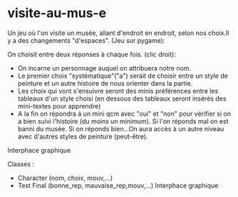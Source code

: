 # visite-au-mus-e
Un jeu où l'on visite un musée, allant d'endroit en endroit, selon nos choix.Il y a des changements "d'espaces". (Jeu sur pygame):

On choisit entre deux réponses à chaque fois. (clic droit):
 - On incarne un personnage auquel on attribuera notre nom.
 - Le premier choix "systématique"("a") serait de choisir entre un style de peinture et un autre histoire de nous orienter dans la partie.
 - Les choix qui vont s'ensuivre seront des minis préférences entre les tableaux d'un style choisi (en dessous des tableaux seront insérés des mini-textes pour apprendre)
 - A la fin on répondra à un mini qcm avec "oui" et "non" pour vérifier si on a bien suivi l'histoire (du moins un minimum). Si l'on réponds mal on est banni du musée. Si on
   réponds bien...On aura accès à un autre niveau avec d'autres styles de peinture (peut-être).
   
 Interphace graphique
 
 Classes :
 - Character (nom, choix, mouv,...)
 - Test Final (bonne_rep, mauvaise_rep,mouv,...)
  Interphace graphique
 
